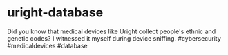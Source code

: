# uright-database
Did you know that medical devices like Uright collect people's ethnic and genetic codes? I witnessed it myself during device sniffing.
#cybersecurity #medicaldevices #database
